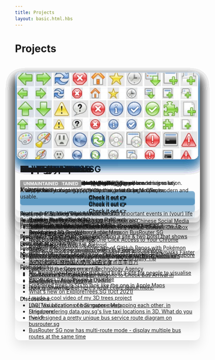 ```yaml
---
title: Projects
layout: basic.html.hbs
---
```


Projects
===

<style>
#projects-list {
  padding: 2em 0;
  min-height: 100vh;
}
#projects-list > ul {
  list-style: none;
  margin: 0;
  padding: 0;
  /* padding: 1em;
  columns: auto 320px;
  column-gap: 2em; */
  position: relative;
}
#projects-list h2 {
  margin: .25em 0;
  font-size: 24px;
}
#projects-list > ul > li{
  position: absolute;
  box-sizing: border-box;
  width: 100%;
  max-width: 640px;
  padding: 1em 1em .1em;
  /* margin: 0 0 2em; */
  border-radius: 1em;
  overflow: hidden;
  box-shadow: 0 15px 30px rgba(0,0,0,.1);
  transition: .3s box-shadow;
}
#projects-list > ul > li:hover{
  box-shadow: 0 17px 30px rgba(0,0,0,.2);
}
#projects-list > ul > li > p:first-child {
  /* assume first p has the image */
  margin: -1em -1em .5em;
}
#projects-list > ul > li > p:first-child img {
  /* assume first p has the image */
  border-radius: 1em;
  overflow: hidden;
  box-shadow: 0 15px 30px #0b62a020;
  object-fit: cover;
  width: 100%;
  min-height: 240px;
  height: 240px;
  background-color: #ccc;
  transition: .3s all;
  opacity: .9;
  transform: scale(.98);
}
#projects-list > ul > li:hover > p:first-child img {
  opacity: 1;
  transform: scale(1);
}
#projects-list > ul > li p + ul {
  margin-top: -1em;
}
#projects-list > ul > li li {
  list-style-type: disc;
}
#projects-list strong > a {
  background-color: #0b62a010;
  padding: .5em;
  text-decoration: none;
  display: block;
  text-align: center;
  border-radius: .5em;
  transition: .3s background-color;
}
#projects-list > ul > li:hover strong > a {
  background-color: #0b62a099;
  color: #fff;
}
#projects-list > ul > li strong > a:hover {
  background-color: #0b62a0;
  color: #fff;
}
em.tag {
  font-style: normal;
  border-radius: 3px;
  padding: .3em .75em;
  background-color: #999;
  color: #fff;
  font-weight: bold;
  font-size: 12px;
  display: inline-block;
  line-height: 1;
  letter-spacing: normal;
  text-transform: uppercase;
  vertical-align: middle;
}
</style>
<div id="projects-list">

- ![](/projects-images/hackerweb.jpg)

  ## HackerWeb

  A simply readable Hacker News app.

  **[Check it out 👉](https://hackerwebapp.com/)**

  Read more:

  - [How I built the Hacker News mobile web app](/blog/2012/03/how-i-built-hacker-news-mobile-web-app)
  - [How I built the Hacker News mobile web app, Part 2](/blog/2012/03/how-i-built-hacker-news-mobile-web-app_26)
  - [Introducing HackerWeb](/blog/2012/12/introducing-hackerweb)
  - [Building HackerWeb for iOS](/blog/2016/03/building-hackerweb-ios/)
  - [Building HackerWeb for Android](/blog/2016/05/building-hackerweb-android/)

  Discussion: [Rebuilt my RN app from scratch. Feedback welcomed](https://www.reddit.com/r/reactnative/comments/ki6652/rebuilt_my_rn_app_from_scratch_feedback_welcomed/)

  Featured:
  
  - [Product Hunt: HackerWeb](https://www.producthunt.com/posts/hackerweb-2)
  - [EAS Build — April Preview Update](https://blog.expo.dev/eas-build-april-preview-update-ebd7dff9dd25)

- ![](/projects-images/cheeaun-earth.jpg)

  ## cheeaun.earth

  A map of places I've checked in on Earth.

  **[Check it out 👉](https://cheeaun.earth)**

  Featured: [Map Your Trips Around the World](https://googlemapsmania.blogspot.com/2017/07/map-your-trips-around-world.html)

- ![](/projects-images/cheeaun-life.jpg)

  ## cheeaun.life

  A timeline of important events in my life.

  **[Check it out 👉](https://cheeaun.life)**

  Discussion: [Show HN: Life – A timeline of important events in (your) life](https://news.ycombinator.com/item?id=6833565)

- ![](/projects-images/busrouter-sg.jpg)

  ## BusRouter SG

  Explore bus stops and routes on the map for all bus services in Singapore.

  **[Check it out 👉](https://busrouter.sg/)**

  Read more:
  
  - [Building BusRouter SG](/blog/2019/02/building-busrouter-sg)
  - [Designing bus service route diagrams on BusRouter SG](https://cheeaun.com/blog/2021/09/bus-service-route-diagrams-busrouter-sg/)

  Featured:

  - [Hop on: 5 most scenic bus routes in S'pore](https://www.straitstimes.com/lifestyle/hop-on-five-of-the-most-scenic-bus-routes-in-singapore)
  - [The future of autonomous requires open source – updates on deck.gl and introducing loaders.gl](https://mailchi.mp/uber/the-future-of-autonomous-requires-open-source-updates-on-deckgl-and-introducing-loadersgl)
  - [Stacked bus routes on a map](https://flowingdata.com/2019/02/25/stacked-bus-routes-on-a-map/)
  - [“BusRouter SG” Convenient Website to Check Bus Arrival in Singapore in Real Time!](https://pianotohikouki.com/en/singapore/BusRouter-SG)
  - [deck.gl Showcase](https://deck.gl/showcase)

  Discussions:
  
  - [[OC] Visualization of bus routes overlapping each other, in Singapore](https://www.reddit.com/r/dataisbeautiful/comments/8xbvtz/oc_visualization_of_bus_routes_overlapping_each/)
  - [I've designed a pretty unique bus service route diagram on busrouter.sg](https://www.reddit.com/r/singapore/comments/nv03xe/ive_designed_a_pretty_unique_bus_service_route/)
  - [BusRouter SG now has multi-route mode - display multiple bus routes at the same time](https://www.reddit.com/r/singapore/comments/ofyhrp/busrouter_sg_now_has_multiroute_mode_display/)

- ![](/projects-images/railrouter-sg.jpg)

  ## RailRouter SG

  Explore MRT and LRT rail routes in Singapore.

  **[Check it out 👉](https://railrouter.sg/)**

  Featured:
  
  - [Explore The Rail System Using RailRouter](https://therojakplace.com/2016/01/explore-the-rail-system-using-railrouter/)
  - [RailRouter SG Lets You Know Which Crowded MRT Stations To Avoid.](https://the-sg-life.com/2021/11/10/railrouter-sg-lets-you-know-which-crowded-mrt-stations-to-avoid/)

  Discussions:

  - [RailRouter SG now updated with TEL2 line and stations](https://www.reddit.com/r/singapore/comments/pdqdwh/railrouter_sg_now_updated_with_tel2_line_and/)
  - [Real-time crowdedness level indicators on MRT/LRT stations](https://www.reddit.com/r/singapore/comments/qpwi0r/realtime_crowdedness_level_indicators_on_mrtlrt/)

- ![](/projects-images/taxirouter-sg.jpg)

  ## TaxiRouter SG

  Explore available taxis and taxi stands in Singapore.

  **[Check it out 👉](https://taxirouter.sg/)**

  Read more:

  - [Building TaxiRouter SG](/blog/2016/03/building-taxirouter-sg)
  - [Rebuilding TaxiRouter SG](/blog/2018/04/rebuilding-taxirouter-sg)

  Presented: [Taxi Router - talk.js](https://engineers.sg/video/taxi-router-talk-js--737)

  Featured:

  - [Datasets for the rest of us, via Data.gov.sg](https://www.digitalnewsasia.com/digital-economy/datasets-rest-us-datagovsg)
  - [政府数据网站鼓励国人使用 过去半年点击率百万](https://www.youtube.com/watch?v=8zH8fbUNdKI)
  - [Launch of the Government Technology Agency](https://www.mci.gov.sg/pressroom/news-and-stories/pressroom/2016/10/launch-of-the-government-technology-agency)
  - [GovTech hits the ground running](https://www.tech.gov.sg/media/technews/govtech-hits-the-ground-running)
  - [GovTech conference 2016](https://twitter.com/heliumlife/status/784217428410544128)
  - [Data is powerful. But here’s what I care about more.](https://blog.data.gov.sg/data-is-powerful-but-heres-what-i-care-about-more-90229207d409)

  Discussions:

  - [Live Taxi Locations on Singapore Map](https://www.reddit.com/r/singapore/comments/4ives5/live_taxi_locations_on_singapore_map/)
  - [I tried rendering data.gov.sg's live taxi locations in 3D. What do you think?](https://www.reddit.com/r/singapore/comments/i7qxrh/i_tried_rendering_datagovsgs_live_taxi_locations/)

- ![](/projects-images/exploretrees-sg.jpg)

  ## ExploreTrees.SG

  Explore Trees in Singapore.

  **[Check it out 👉](https://exploretrees.sg/)**

  Read more:

  - [Building ExploreTrees.SG](/blog/2018/04/building-exploretrees-sg)
  - [Next-level visualizations with ExploreTrees.SG](/blog/2019/07/next-level-visualizations-exploretrees-sg)
  - [Replicating 3D Trees from Apple Maps](https://cheeaun.com/blog/2021/11/replicating-3d-trees-apple-maps)

  Featured: [Mapping Trees in 3D](https://googlemapsmania.blogspot.com/2021/10/mapping-trees-in-3d.html)

  Presented: [Mapping 564,266 trees in Singapore - Hack & Tell Singapore](https://engineers.sg/video/mapping-564-266-trees-in-singapore-hack-tell-singapore--2801)

  Discussions:

  - [My friend took NParks's data and built a site for people to visualise the various trees around Singapore](https://www.reddit.com/r/singapore/comments/bj0xze/my_friend_took_nparkss_data_and_built_a_site_for/)
  - [I rendered trees in SG to look like the one in Apple Maps](https://www.reddit.com/r/singapore/comments/q7v0gr/i_rendered_trees_in_sg_to_look_like_the_one_in/)
  - [What's new on ExploreTrees.SG (Oct 2021)](https://www.reddit.com/r/singapore/comments/qhib9d/whats_new_on_exploretreessg_oct_2021/)
  - [I made a cool video of my 3D trees project](https://www.reddit.com/r/singapore/comments/qjgm25/i_made_a_cool_video_of_my_3d_trees_project/)

- ![](/projects-images/checkweather-sg.jpg)

  ## Check Weather SG

  Yet another weather app for Singapore.

  **[Check it out 👉](https://checkweather.sg/)**

  Read more: [Building Check Weather SG](/blog/2018/06/building-check-weather-sg)

  Featured: [The reality of standing up for my country – part 1](https://harishpillay.com/2020/07/27/the-reality-of-standing-up-for-my-country-part-1/)

  Discussion: [I built an iOS app (including a site & two bots) that shows rain radar in Singapore](https://www.reddit.com/r/singapore/comments/h9dne3/i_built_an_ios_app_including_a_site_two_bots_that/)

- ![](/projects-images/repokemon.jpg)

  ## Repokémon

  Showcase of GitHub repos with Pokémon names.

  **[Check it out 👉](https://cheeaun.github.io/repokemon/)**

  Read more: [Building Repokémon](/blog/2016/08/building-repokemon)

  Presented: [Repokémon - Talk.CSS #9](https://www.youtube.com/watch?v=ECYVAiM1gSc)

  Featured: [Product Hunt: Repokémon](https://www.producthunt.com/posts/repokemon)

  Discussion: [Repokémon – Showcase of GitHub Repos with Pokémon Names](https://news.ycombinator.com/item?id=12098918)

- ![](/projects-images/kopi-guide.jpg)

  ## Order Kopi Guide

  A helpful guide on how to order Kopi in Singapore and some say Malaysia too.

  **[Check it out 👉](https://kopi.guide/)**

- ![](/projects-images/chengyu-wordle.jpg)

  ## Chengyu Wordle

  Wordle, for Chinese idioms - 成语 (chéngyǔ)

  **[Check it out 👉](https://cheeaun.github.io/chengyu-wordle/)**

  Featured:

  - [Wordle-Like Games Slowly Gain Traction on Chinese Social Media](https://www.sixthtone.com/news/1009586/wordle-like-games-slowly-gain-traction-on-chinese-social-media-)
  - [A Sensational Wordle Clone Without Any Actual Words](https://kotaku.com/games-like-wordle-subwaydle-nyct-mta-best-routes-1848461481)

- ![](/projects-images/bubble-wrap.jpg)

  ## Bubble wrap

  A rather satisfying bubble wrap popping game.

  **[Check it out 👉](https://bubble-wrap.party/)**

- ![](/projects-images/puppetron.jpg)

  ## Puppetron

  Puppeteer (Headless Chrome Node API)-based rendering solution.

  **[Check it out 👉](https://puppetron.now.sh/)**

  Featured: [Puppeteer examples](https://github.com/puppeteer/puppeteer/tree/main/examples)

- ![](/projects-images/neat-bookmarks.jpg)

  ## Neat Bookmarks

  <em class="tag">Sold</em> <em class="tag">Unmaintained</em><br>A neat bookmarks tree popup extension for Google Chrome.

  **[Check it out 👉](https://github.com/cheeaun/neat-bookmarks)**

  Featured:

  - [Launch bookmarks AND bookmarklets from the Chrome Omnibox with Neat Bookmarks](https://thenextweb.com/news/launch-bookmarks-and-bookmarklets-from-the-chrome-omnibox-with-neat-bookmarks)
  - [Neat Bookmarks Gives You One Click Access to Your Chrome Bookmarks](https://lifehacker.com/neat-bookmarks-gives-you-one-click-access-to-your-chrom-5797418)
  - [Neat Bookmarks For Chrome, Search And Access Bookmarks Faster](https://www.ghacks.net/2010/10/17/neat-bookmarks-for-chrome-search-and-access-bookmarks-faster/)
  - [Access Bookmarks in Just 1 Click - Tekzilla Daily Tip](https://www.youtube.com/watch?v=RA3TxqaH26o)

- ![](/projects-images/mooeditable.jpg)

  ## MooEditable

  <em class="tag">Unmaintained</em><br>A simple web-based WYSIWYG editor, written in MooTools.

  **[Check it out 👉](https://github.com/cheeaun/mooeditable)**

- ![](/projects-images/pentagoo.jpg)

  ## Pentagoo

  <em class="tag">Unmaintained</em><br>The popular Pentago game, written in Javascript.

  **[Check it out 👉](https://github.com/cheeaun/pentagoo)**

  Read more: [Pentago or Pentagoo?](/blog/2007/10/pentago-or-pentagoo)

- ![](/projects-images/phoenity.jpg)

  ## Phoenity

  <em class="tag">Unmaintained</em><br>A whole family of icons, perfectly designed to be simple, modern and usable.

  **[Check it out 👉](https://github.com/cheeaun/phoenity-icons)**

  Featured: ["Firefox Secrets" book](https://books.google.com.sg/books?id=sfciobmzOOcC&lpg=PA110&dq=%22phoenity%22&pg=PA110#v=onepage&q=%22phoenity%22&f=false)

</div>

<div style="text-align: center; margin: 5em;">
Check out more of my latest projects on <a href="https://github.com/cheeaun">GitHub</a>.<br><a href="https://twitter.com/cheeaun">Follow me on Twitter too</a>.
</div>

<script>
  // https://unpkg.com/minimasonry@1.3.0/build/minimasonry.min.js
  var MiniMasonry=function(){"use strict";function t(t){return this._sizes=[],this._columns=[],this._container=null,this._count=null,this._width=0,this._removeListener=null,this._resizeTimeout=null,this.conf={baseWidth:255,gutterX:null,gutterY:null,gutter:10,container:null,minify:!0,ultimateGutter:5,surroundingGutter:!0,direction:"ltr",wedge:!1},this.init(t),this}return t.prototype.init=function(t){for(var i in this.conf)null!=t[i]&&(this.conf[i]=t[i]);if(null!=this.conf.gutterX&&null!=this.conf.gutterY||(this.conf.gutterX=this.conf.gutterY=this.conf.gutter),this._container="object"==typeof this.conf.container&&this.conf.container.nodeName?this.conf.container:document.querySelector(this.conf.container),!this._container)throw new Error("Container not found or missing");var n=this.resizeThrottler.bind(this);window.addEventListener("resize",n),this._removeListener=function(){window.removeEventListener("resize",n)},this.layout()},t.prototype.reset=function(){this._sizes=[],this._columns=[],this._count=null,this._width=this._container.clientWidth;var t=this.conf.baseWidth;this._width<t&&(this._width=t,this._container.style.minWidth=t+"px"),1==this.getCount()&&(this.conf.gutterX=this.conf.ultimateGutter,this._count=1),this._width<this.conf.baseWidth+2*this.conf.gutterX&&(this.conf.gutterX=0)},t.prototype.getCount=function(){return this.conf.surroundingGutter?Math.floor((this._width-this.conf.gutterX)/(this.conf.baseWidth+this.conf.gutterX)):Math.floor((this._width+this.conf.gutterX)/(this.conf.baseWidth+this.conf.gutterX))},t.prototype.computeWidth=function(){var t=this.conf.surroundingGutter?(this._width-this.conf.gutterX)/this._count-this.conf.gutterX:(this._width+this.conf.gutterX)/this._count-this.conf.gutterX;return t=Number.parseFloat(t.toFixed(2))},t.prototype.layout=function(){if(this._container){this.reset(),null==this._count&&(this._count=this.getCount());for(var t=this.computeWidth(),i=0;i<this._count;i++)this._columns[i]=0;for(var n,e,o=this._container.children,s=0;s<o.length;s++)o[s].style.width=t+"px",this._sizes[s]=o[s].clientHeight;n="ltr"==this.conf.direction?this.conf.surroundingGutter?this.conf.gutterX:0:this._width-(this.conf.surroundingGutter?this.conf.gutterX:0),this._count>this._sizes.length&&(e=this._sizes.length*(t+this.conf.gutterX)-this.conf.gutterX,!1===this.conf.wedge?n="ltr"==this.conf.direction?(this._width-e)/2:this._width-(this._width-e)/2:"ltr"==this.conf.direction||(n=this._width-this.conf.gutterX));for(var r=0;r<o.length;r++){var h=this.conf.minify?this.getShortest():this.getNextColumn(r),u=0;!this.conf.surroundingGutter&&h==this._columns.length||(u=this.conf.gutterX);var c="ltr"==this.conf.direction?n+(t+u)*h:n-(t+u)*h-t,u=this._columns[h];o[r].style.transform="translate3d("+Math.round(c)+"px,"+Math.round(u)+"px,0)",this._columns[h]+=this._sizes[r]+(1<this._count?this.conf.gutterY:this.conf.ultimateGutter)}this._container.style.height=this._columns[this.getLongest()]-this.conf.gutterY+"px"}else console.error("Container not found")},t.prototype.getNextColumn=function(t){return t%this._columns.length},t.prototype.getShortest=function(){for(var t=0,i=0;i<this._count;i++)this._columns[i]<this._columns[t]&&(t=i);return t},t.prototype.getLongest=function(){for(var t=0,i=0;i<this._count;i++)this._columns[i]>this._columns[t]&&(t=i);return t},t.prototype.resizeThrottler=function(){this._resizeTimeout||(this._resizeTimeout=setTimeout(function(){this._resizeTimeout=null,this._container.clientWidth!=this._width&&this.layout()}.bind(this),33))},t.prototype.destroy=function(){"function"==typeof this._removeListener&&this._removeListener();for(var t=this._container.children,i=0;i<t.length;i++)t[i].style.removeProperty("width"),t[i].style.removeProperty("transform");this._container.style.removeProperty("height"),this._container.style.removeProperty("min-width")},t}();

  setTimeout(function(){
    new MiniMasonry({
      container: '#projects-list > ul',
      baseWidth: 320,
      gutter: 25,
      ultimateGutter: 20,
    });
  }, 300);
</script>